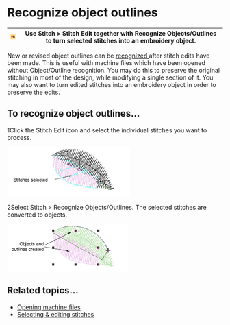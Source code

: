 # Recognize object outlines

| ![StitchEdit00084.png](assets/StitchEdit00084.png) | Use Stitch > Stitch Edit together with Recognize Objects/Outlines to turn selected stitches into an embroidery object. |
| -------------------------------------------------- | ---------------------------------------------------------------------------------------------------------------------- |

New or revised object outlines can be [recognized ](../../glossary/glossary)after stitch edits have been made. This is useful with machine files which have been opened without Object/Outline recognition. You may do this to preserve the original stitching in most of the design, while modifying a single section of it. You may also want to turn edited stitches into an embroidery object in order to preserve the edits.

## To recognize object outlines...

1Click the Stitch Edit icon and select the individual stitches you want to process.

![ConvertStitchToObject1.png](assets/ConvertStitchToObject1.png)

2Select Stitch > Recognize Objects/Outlines. The selected stitches are converted to objects.

![ConvertStitchToObject2.png](assets/ConvertStitchToObject2.png)

## Related topics...

- [Opening machine files](../../Production/convert/Opening_machine_files)
- [Selecting & editing stitches](Selecting_editing_stitches)
